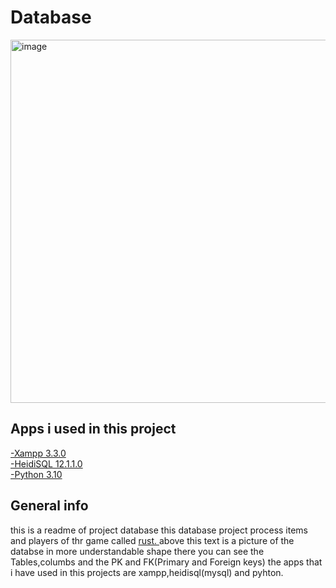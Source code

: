 # Database
<img width="581" alt="image" src="https://user-images.githubusercontent.com/88773240/191476561-c557624c-891d-41b2-99bf-2b5ba6ad6824.png">

<H2>Apps i used in this project</H2>
<A href="https://www.apachefriends.org"> -Xampp 3.3.0 </A> <BR>
<A href="https://www.heidisql.com/download.php"> -HeidiSQL 12.1.1.0 </A> <BR>
<A href="https://www.python.org/downloads/"> -Python 3.10 </A> <BR>

<H2> General info </H2>

this is a readme of project database this database project process items and players of thr game called <A href="https://facepunch.com/games/rust"> rust. </A>
above this text is a picture of the databse in more understandable shape there you can see the Tables,columbs and the PK and FK(Primary and Foreign keys)
the apps that i have used in this projects are xampp,heidisql(mysql) and pyhton.




